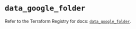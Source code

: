 # `data_google_folder`

Refer to the Terraform Registry for docs: [`data_google_folder`](https://registry.terraform.io/providers/hashicorp/google/5.12.0/docs/data-sources/folder).
